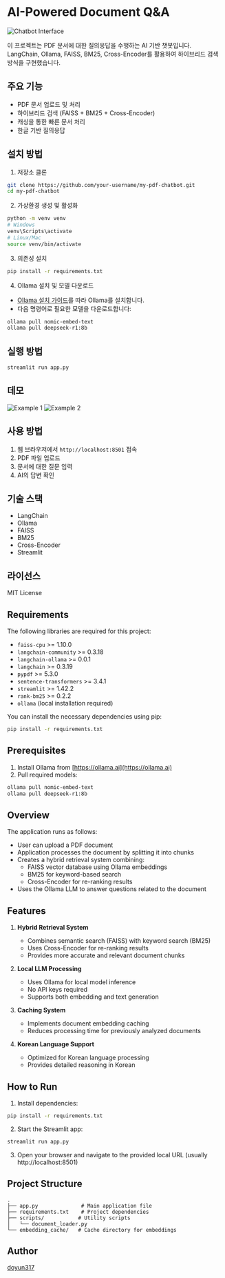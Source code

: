 # AI-Powered Document Q&A

![Chatbot Interface](chatbot.png)

이 프로젝트는 PDF 문서에 대한 질의응답을 수행하는 AI 기반 챗봇입니다. LangChain, Ollama, FAISS, BM25, Cross-Encoder를 활용하여 하이브리드 검색 방식을 구현했습니다.

## 주요 기능

- PDF 문서 업로드 및 처리
- 하이브리드 검색 (FAISS + BM25 + Cross-Encoder)
- 캐싱을 통한 빠른 문서 처리
- 한글 기반 질의응답

## 설치 방법

1. 저장소 클론
```bash
git clone https://github.com/your-username/my-pdf-chatbot.git
cd my-pdf-chatbot
```

2. 가상환경 생성 및 활성화
```bash
python -m venv venv
# Windows
venv\Scripts\activate
# Linux/Mac
source venv/bin/activate
```

3. 의존성 설치
```bash
pip install -r requirements.txt
```

4. Ollama 설치 및 모델 다운로드
- [Ollama 설치 가이드](https://ollama.ai/download)를 따라 Ollama를 설치합니다.
- 다음 명령어로 필요한 모델을 다운로드합니다:
```bash
ollama pull nomic-embed-text
ollama pull deepseek-r1:8b
```

## 실행 방법

```bash
streamlit run app.py
```

## 데모

![Example 1](example-1.jpg)
![Example 2](example-2.gif)

## 사용 방법

1. 웹 브라우저에서 `http://localhost:8501` 접속
2. PDF 파일 업로드
3. 문서에 대한 질문 입력
4. AI의 답변 확인

## 기술 스택

- LangChain
- Ollama
- FAISS
- BM25
- Cross-Encoder
- Streamlit

## 라이선스

MIT License

## Requirements

The following libraries are required for this project:

* `faiss-cpu` >= 1.10.0
* `langchain-community` >= 0.3.18
* `langchain-ollama` >= 0.0.1
* `langchain` >= 0.3.19
* `pypdf` >= 5.3.0
* `sentence-transformers` >= 3.4.1
* `streamlit` >= 1.42.2
* `rank-bm25` >= 0.2.2
* `ollama` (local installation required)

You can install the necessary dependencies using pip:

```bash
pip install -r requirements.txt
```

## Prerequisites

1. Install Ollama from [https://ollama.ai](https://ollama.ai)
2. Pull required models:
```bash
ollama pull nomic-embed-text
ollama pull deepseek-r1:8b
```

## Overview

The application runs as follows:

* User can upload a PDF document
* Application processes the document by splitting it into chunks
* Creates a hybrid retrieval system combining:
  - FAISS vector database using Ollama embeddings
  - BM25 for keyword-based search
  - Cross-Encoder for re-ranking results
* Uses the Ollama LLM to answer questions related to the document

## Features

1. **Hybrid Retrieval System**
   - Combines semantic search (FAISS) with keyword search (BM25)
   - Uses Cross-Encoder for re-ranking results
   - Provides more accurate and relevant document chunks

2. **Local LLM Processing**
   - Uses Ollama for local model inference
   - No API keys required
   - Supports both embedding and text generation

3. **Caching System**
   - Implements document embedding caching
   - Reduces processing time for previously analyzed documents

4. **Korean Language Support**
   - Optimized for Korean language processing
   - Provides detailed reasoning in Korean

## How to Run

1. Install dependencies:
```bash
pip install -r requirements.txt
```

2. Start the Streamlit app:
```bash
streamlit run app.py
```

3. Open your browser and navigate to the provided local URL (usually http://localhost:8501)

## Project Structure

```
.
├── app.py              # Main application file
├── requirements.txt    # Project dependencies
├── scripts/           # Utility scripts
│   └── document_loader.py
└── embedding_cache/   # Cache directory for embeddings
```

## Author
[doyun317](https://github.com/doyun317)

